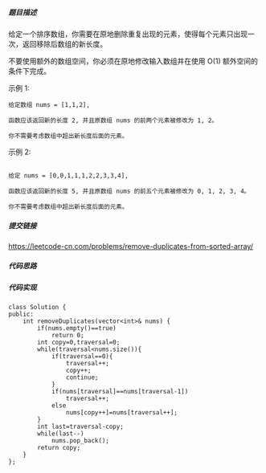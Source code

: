 ##### 题目描述
给定一个排序数组，你需要在原地删除重复出现的元素，使得每个元素只出现一次，返回移除后数组的新长度。

不要使用额外的数组空间，你必须在原地修改输入数组并在使用 O(1) 额外空间的条件下完成。

示例 1:
```
给定数组 nums = [1,1,2], 

函数应该返回新的长度 2, 并且原数组 nums 的前两个元素被修改为 1, 2。 

你不需要考虑数组中超出新长度后面的元素。
```
示例 2:
```

给定 nums = [0,0,1,1,1,2,2,3,3,4],

函数应该返回新的长度 5, 并且原数组 nums 的前五个元素被修改为 0, 1, 2, 3, 4。

你不需要考虑数组中超出新长度后面的元素。
```


##### 提交链接

https://leetcode-cn.com/problems/remove-duplicates-from-sorted-array/


##### 代码思路




##### 代码实现

```
class Solution {
public:
    int removeDuplicates(vector<int>& nums) {
        if(nums.empty()==true)
            return 0;
        int copy=0,traversal=0;
        while(traversal<nums.size()){
            if(traversal==0){
                traversal++;
                copy++;
                continue;
            }
            if(nums[traversal]==nums[traversal-1])
                traversal++;
            else
                nums[copy++]=nums[traversal++];
        }
        int last=traversal-copy;
        while(last--)
            nums.pop_back();
        return copy;
    }
};


```

